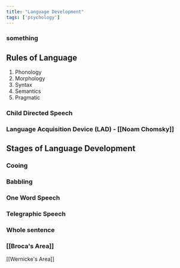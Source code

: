 ```yaml
---
title: "Language Development"
tags: ['psychology']
---
```


### something
## Rules of Language
1. Phonology
2. Morphology
3. Syntax
4. Semantics
5. Pragmatic


### Child Directed Speech
### Language Acquisition Device (LAD) - [[Noam Chomsky]] 

## Stages of Language Development
### Cooing
### Babbling
### One Word Speech
### Telegraphic Speech
### Whole sentence

### [[Broca's Area]] 
[[Wernicke's Area]]

